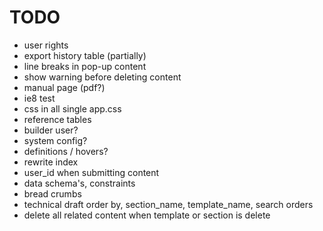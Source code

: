 TODO
=======

* user rights
* export history table (partially)
* line breaks in pop-up content
* show warning before deleting content
* manual page (pdf?)
* ie8 test 
* css in all single app.css
* reference tables
* builder user?
* system config?
* definitions / hovers?
* rewrite index
* user_id when submitting content
* data schema's, constraints
* bread crumbs
* technical draft order by, section_name, template_name, search orders
* delete all related content when template or section is delete